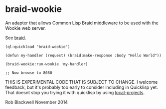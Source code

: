 braid-wookie
============

An adapter that allows Common Lisp Braid middleware to be used with the
Wookie web server.

See
[braid](https://github.com/RobBlackwell/braid).

	(ql:quickload "braid-wookie")

	(defun my-handler (request) (braid:make-response :body "Hello World"))

	(braid-wookie:run-wookie 'my-handler)

	;; Now browse to 8080
	
THIS IS EXPERIMENTAL CODE THAT IS SUBJECT TO CHANGE. I welcome
feedback, but it's probably too early to consider including in
Quicklisp yet. That doesnt stop you trying it with quicklisp by using
[local-projects](http://www.quicklisp.org/beta/faq.html).

Rob Blackwell
November 2014

